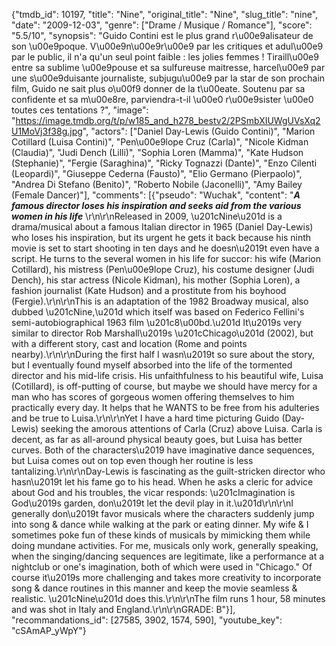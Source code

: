 {"tmdb_id": 10197, "title": "Nine", "original_title": "Nine", "slug_title": "nine", "date": "2009-12-03", "genre": ["Drame / Musique / Romance"], "score": "5.5/10", "synopsis": "Guido Contini est le plus grand r\u00e9alisateur de son \u00e9poque. V\u00e9n\u00e9r\u00e9 par les critiques et adul\u00e9 par le public, il n'a qu'un seul point faible : les jolies femmes ! Tiraill\u00e9 entre sa sublime \u00e9pouse et sa sulfureuse maitresse, harcel\u00e9 par une s\u00e9duisante journaliste, subjugu\u00e9 par la star de son prochain film, Guido ne sait plus o\u00f9 donner de la t\u00eate. Soutenu par sa confidente et sa m\u00e8re, parviendra-t-il \u00e0 r\u00e9sister \u00e0 toutes ces tentations ?", "image": "https://image.tmdb.org/t/p/w185_and_h278_bestv2/2PSmbXIUWgUVsXq2U1MoVj3f38g.jpg", "actors": ["Daniel Day-Lewis (Guido Contini)", "Marion Cotillard (Luisa Contini)", "Pen\u00e9lope Cruz (Carla)", "Nicole Kidman (Claudia)", "Judi Dench (Lilli)", "Sophia Loren (Mamma)", "Kate Hudson (Stephanie)", "Fergie (Saraghina)", "Ricky Tognazzi (Dante)", "Enzo Cilenti (Leopardi)", "Giuseppe Cederna (Fausto)", "Elio Germano (Pierpaolo)", "Andrea Di Stefano (Benito)", "Roberto Nobile (Jaconelli)", "Amy Bailey (Female Dancer)"], "comments": [{"pseudo": "Wuchak", "content": "***A famous director loses his inspiration and seeks aid from the various women in his life*** \r\n\r\nReleased in 2009, \u201cNine\u201d is a drama/musical about a famous Italian director in 1965 (Daniel Day-Lewis) who loses his inspiration, but its urgent he gets it back because his ninth movie is set to start shooting in ten days and he doesn\u2019t even have a script. He turns to the several women in his life for succor: his wife (Marion Cotillard), his mistress (Pen\u00e9lope Cruz), his costume designer (Judi Dench), his star actress (Nicole Kidman), his mother (Sophia Loren), a fashion journalist (Kate Hudson) and a prostitute from his boyhood (Fergie).\r\n\r\nThis is an adaptation of the 1982 Broadway musical, also dubbed \u201cNine,\u201d which itself was based on Federico Fellini's semi-autobiographical 1963 film \u201c8\u00bd.\u201d It\u2019s very similar to director Rob Marshall\u2019s \u201cChicago\u201d (2002), but with a different story, cast and location (Rome and points nearby).\r\n\r\nDuring the first half I wasn\u2019t so sure about the story, but I eventually found myself absorbed into the life of the tormented director and his mid-life crisis. His unfaithfulness to his beautiful wife, Luisa (Cotillard), is off-putting of course, but maybe we should have mercy for a man who has scores of gorgeous women offering themselves to him practically every day. It helps that he WANTS to be free from his adulteries and be true to Luisa.\r\n\r\nYet I have a hard time picturing Guido (Day-Lewis) seeking the amorous attentions of Carla (Cruz) above Luisa. Carla is decent, as far as all-around physical beauty goes, but Luisa has better curves. Both of the characters\u2019 have imaginative dance sequences, but Luisa comes out on top even though her routine is less tantalizing.\r\n\r\nDay-Lewis is fascinating as the guilt-stricken director who hasn\u2019t let his fame go to his head. When he asks a cleric for advice about God and his troubles, the vicar responds: \u201cImagination is God\u2019s garden, don\u2019t let the devil play in it.\u201d\r\n\r\nI generally don\u2019t favor musicals where the characters suddenly jump into song & dance while walking at the park or eating dinner. My wife & I sometimes poke fun of these kinds of musicals by mimicking them while doing mundane activities. For me, musicals only work, generally speaking, when the singing/dancing sequences are legitimate, like a performance at a nightclub or one's imagination, both of which were used in \"Chicago.\" Of course it\u2019s more challenging and takes more creativity to incorporate song & dance routines in this manner and keep the movie seamless & realistic. \u201cNine\u201d does this.\r\n\r\nThe film runs 1 hour, 58 minutes and was shot in Italy and England.\r\n\r\nGRADE: B"}], "recommandations_id": [27585, 3902, 1574, 590], "youtube_key": "cSAmAP_yWpY"}